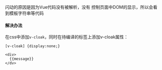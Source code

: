 闪动的原因是因为Vue代码没有被解析，没有 控制页面中DOM的显示，所以会看到模板字符串等代码

#### 解决办法

在css中添加`v-cloak`，同时在待编译的标签上添加v-cloak属性：

```
[v-cloak] {display:none;}

<div>
  {{message}}
</dv>
```

